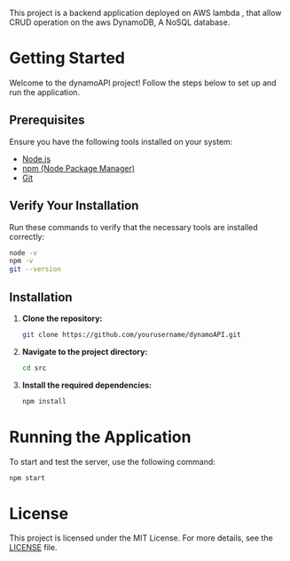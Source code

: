 This project is a backend application deployed on AWS lambda , that allow CRUD operation on the aws DynamoDB, A NoSQL database.
# Getting Started

Welcome to the dynamoAPI project! Follow the steps below to set up and run the application.

## Prerequisites

Ensure you have the following tools installed on your system:
- [Node.js](https://nodejs.org/)
- [npm (Node Package Manager)](https://www.npmjs.com/)
- [Git](https://git-scm.com/)

## Verify Your Installation

Run these commands to verify that the necessary tools are installed correctly:
```sh
node -v
npm -v
git --version
```

## Installation

1. **Clone the repository:**
    ```sh
    git clone https://github.com/yourusername/dynamoAPI.git
    ```
2. **Navigate to the project directory:**
    ```sh
    cd src
    ```
3. **Install the required dependencies:**
    ```sh
    npm install
    ```

# Running the Application

To start and test the server, use the following command:
```sh
npm start
```



# License

This project is licensed under the MIT License. For more details, see the [LICENSE](LICENSE) file.
